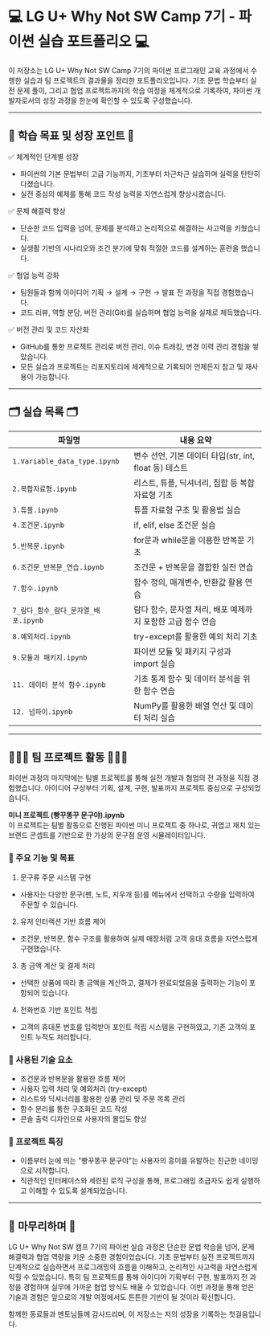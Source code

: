 # 💻 LG U+ Why Not SW Camp 7기 - 파이썬 실습 포트폴리오 💻
이 저장소는 LG U+ Why Not SW Camp 7기의 파이썬 프로그래민 교육 과정에서 수행한 실습과 팀 프로젝트의 결과물을 정리한 포트폴리오입니다. 기초 문법 학습부터 실전 문제 풀이, 그리고 협업 프로젝트까지의 학습 여정을 체계적으로 기록하여, 파이썬 개발자로서의 성장 과정을 한눈에 확인할 수 있도록 구성했습니다.

---

## 🌱 학습 목표 및 성장 포인트 🌱
✅ 체계적인 단계별 성장
- 파이썬의 기본 문법부터 고급 기능까지, 기초부터 차근차근 실습하며 실력을 탄탄히 다졌습니다.
- 실전 중심의 예제를 통해 코드 작성 능력을 자연스럽게 향상시켰습니다.

✅ 문제 해결력 향상
- 단순한 코드 입력을 넘어, 문제를 분석하고 논리적으로 해결하는 사고력을 키웠습니다.
- 실생활 기반의 시나리오와 조건 분기에 맞춰 적절한 코드를 설계하는 훈련을 했습니다.

✅ 협업 능력 강화
- 팀원들과 함께 아이디어 기획 → 설계 → 구현 → 발표 전 과정을 직접 경험했습니다.
- 코드 리뷰, 역할 분담, 버전 관리(Git)를 실습하며 협업 능력을 실제로 체득했습니다.

✅ 버전 관리 및 코드 자산화
- GitHub를 통한 프로젝트 관리로 버전 관리, 이슈 트래킹, 변경 이력 관리 경험을 쌓았습니다.
- 모든 실습과 프로젝트는 리포지토리에 체계적으로 기록되어 언제든지 참고 및 재사용이 가능합니다.

---

## 🗂️ 실습 목록 🗂️
| 파일명                          | 내용 요약                                   |
| ---------------------------- | --------------------------------------- |
| `1.Variable_data_type.ipynb` | 변수 선언, 기본 데이터 타입(str, int, float 등) 테스트 |
| `2.복합자료형.ipynb`              | 리스트, 튜플, 딕셔너리, 집합 등 복합 자료형 기초           |
| `3.튜플.ipynb`                 | 튜플 자료형 구조 및 활용법 실습                      |
| `4.조건문.ipynb`                | if, elif, else 조건문 실습                   |
| `5.반복문.ipynb`                | for문과 while문을 이용한 반복문 기초                |
| `6.조건문_반복문_연습.ipynb`         | 조건문 + 반복문을 결합한 실전 연습                    |
| `7.함수.ipynb`                 | 함수 정의, 매개변수, 반환값 활용 연습                  |
| `7_람다_함수_람다_문자열_배포.ipynb`    | 람다 함수, 문자열 처리, 배포 예제까지 포함한 고급 함수 연습     |
| `8.예외처리.ipynb`               | try-except를 활용한 예외 처리 기초                |
| `9.모듈과 패키지.ipynb`            | 파이썬 모듈 및 패키지 구성과 import 실습              |
| `11. 데이터 분석 함수.ipynb`        | 기초 통계 함수 및 데이터 분석을 위한 함수 연습             |
| `12. 넘파이.ipynb`              | NumPy를 활용한 배열 연산 및 데이터 처리 실습            |

---

## 🧑‍🤝‍🧑 팀 프로젝트 활동 🧑‍🤝‍🧑
파이썬 과정의 마지막에는 팀별 프로젝트를 통해 실전 개발과 협업의 전 과정을 직접 경험했습니다. 아이디어 구상부터 기획, 설계, 구현, 발표까지 프로젝트 중심으로 구성되었습니다.

**미니 프로젝트 (빵꾸똥꾸 문구야).ipynb** \
이 프로젝트는 팀별 활동으로 진행된 파이썬 미니 프로젝트 중 하나로, 귀엽고 재치 있는 브랜드 콘셉트를 기반으로 한 가상의 문구점 운영 시뮬레이터입니다.

### 🎯 주요 기능 및 목표
1. 문구류 주문 시스템 구현
- 사용자는 다양한 문구(펜, 노트, 지우개 등)를 메뉴에서 선택하고 수량을 입력하여 주문할 수 있습니다.

2. 유저 인터랙션 기반 흐름 제어
- 조건문, 반복문, 함수 구조를 활용하여 실제 매장처럼 고객 응대 흐름을 자연스럽게 구현했습니다.

3. 총 금액 계산 및 결제 처리
- 선택한 상품에 따라 총 금액을 계산하고, 결제가 완료되었음을 출력하는 기능이 포함되어 있습니다.

4. 전화번호 기반 포인트 적립
- 고객의 휴대폰 번호를 입력받아 포인트 적립 시스템을 구현하였고, 기존 고객의 포인트 누적도 처리합니다.

### 🧠 사용된 기술 요소
- 조건문과 반복문을 활용한 흐름 제어
- 사용자 입력 처리 및 예외처리 (try-except)
- 리스트와 딕셔너리를 활용한 상품 관리 및 주문 목록 관리
- 함수 분리를 통한 구조화된 코드 작성
- 콘솔 출력 디자인으로 사용자의 몰입도 향상

### 🌟 프로젝트 특징
- 이름부터 눈에 띄는 "빵꾸똥꾸 문구야"는 사용자의 흥미를 유발하는 친근한 네이밍으로 시작합니다.
- 직관적인 인터페이스와 세련된 로직 구성을 통해, 프로그래밍 초급자도 쉽게 실행하고 이해할 수 있도록 설계되었습니다.

---

## 📌 마무리하며 📌
LG U+ Why Not SW 캠프 7기의 파이썬 실습 과정은 단순한 문법 학습을 넘어, 문제 해결력과 협업 역량을 키운 소중한 경험이었습니다. 기초 문법부터 실전 프로젝트까지 단계적으로 실습하면서 프로그래밍의 흐름을 이해하고, 논리적인 사고력을 자연스럽게 익힐 수 있었습니다. 특히 팀 프로젝트를 통해 아이디어 기획부터 구현, 발표까지 전 과정을 경험하며 실무에 가까운 협업 방식도 배울 수 있었습니다. 이번 과정을 통해 얻은 기술과 경험은 앞으로의 개발 여정에서도 튼튼한 기반이 될 것이라 확신합니다.

함께한 동료들과 멘토님들께 감사드리며, 이 저장소는 저의 성장을 기록하는 첫걸음입니다.
